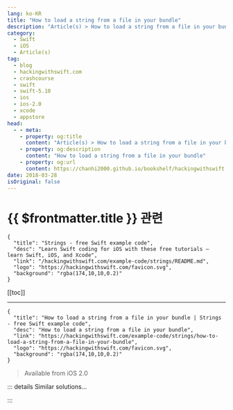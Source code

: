 ```yaml
---
lang: ko-KR
title: "How to load a string from a file in your bundle"
description: "Article(s) > How to load a string from a file in your bundle"
category:
  - Swift
  - iOS
  - Article(s)
tag: 
  - blog
  - hackingwithswift.com
  - crashcourse
  - swift
  - swift-5.10
  - ios
  - ios-2.0
  - xcode
  - appstore
head:
  - - meta:
    - property: og:title
      content: "Article(s) > How to load a string from a file in your bundle"
    - property: og:description
      content: "How to load a string from a file in your bundle"
    - property: og:url
      content: https://chanhi2000.github.io/bookshelf/hackingwithswift.com/example-code/strings/how-to-load-a-string-from-a-file-in-your-bundle.html
date: 2018-03-28
isOriginal: false
---
```


# {{ $frontmatter.title }} 관련

```component VPCard
{
  "title": "Strings - free Swift example code",
  "desc": "Learn Swift coding for iOS with these free tutorials – learn Swift, iOS, and Xcode",
  "link": "/hackingwithswift.com/example-code/strings/README.md",
  "logo": "https://hackingwithswift.com/favicon.svg",
  "background": "rgba(174,10,10,0.2)"
}
```

[[toc]]

---

```component VPCard
{
  "title": "How to load a string from a file in your bundle | Strings - free Swift example code",
  "desc": "How to load a string from a file in your bundle",
  "link": "https://hackingwithswift.com/example-code/strings/how-to-load-a-string-from-a-file-in-your-bundle",
  "logo": "https://hackingwithswift.com/favicon.svg",
  "background": "rgba(174,10,10,0.2)"
}
```

> Available from iOS 2.0

<!-- TODO: 작성 -->

<!-- 
If you have an important text file built into your app bundle that want to load it at runtime fact, `String` has an initializer just for this purpose. It’s called `contentsOfFile`, and here it is in action:

```swift
if let filepath = Bundle.main.path(forResource: "example", ofType: "txt") {
    do {
        let contents = try String(contentsOfFile: filepath)
        print(contents)
    } catch {
        // contents could not be loaded
    }
} else {
    // example.txt not found!
}
```

That code loads a file called **example.txt** into a string called `contents`.

-->

::: details Similar solutions…

<!--
/example-code/system/how-to-find-the-path-to-a-file-in-your-bundle">How to find the path to a file in your bundle 
/example-code/system/how-to-decode-json-from-your-app-bundle-the-easy-way">How to decode JSON from your app bundle the easy way 
/example-code/system/how-to-run-code-when-your-app-is-terminated">How to run code when your app is terminated 
/example-code/uikit/how-to-localize-your-ios-app">How to localize your iOS app 
/example-code/strings/how-to-save-a-string-to-a-file-on-disk-with-writeto">How to save a string to a file on disk with write(to:)</a>
-->

:::

